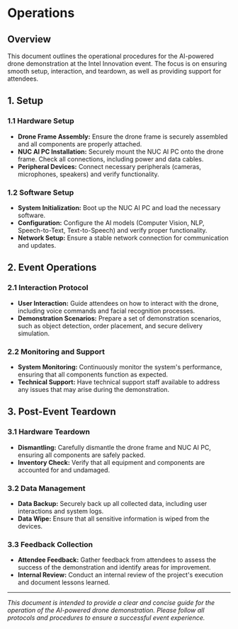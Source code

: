 # Operations

## Overview

This document outlines the operational procedures for the AI-powered drone demonstration at the Intel Innovation event. The focus is on ensuring smooth setup, interaction, and teardown, as well as providing support for attendees.

## 1. Setup

### 1.1 Hardware Setup
- **Drone Frame Assembly:** Ensure the drone frame is securely assembled and all components are properly attached.
- **NUC AI PC Installation:** Securely mount the NUC AI PC onto the drone frame. Check all connections, including power and data cables.
- **Peripheral Devices:** Connect necessary peripherals (cameras, microphones, speakers) and verify functionality.

### 1.2 Software Setup
- **System Initialization:** Boot up the NUC AI PC and load the necessary software.
- **Configuration:** Configure the AI models (Computer Vision, NLP, Speech-to-Text, Text-to-Speech) and verify proper functionality.
- **Network Setup:** Ensure a stable network connection for communication and updates.

## 2. Event Operations

### 2.1 Interaction Protocol
- **User Interaction:** Guide attendees on how to interact with the drone, including voice commands and facial recognition processes.
- **Demonstration Scenarios:** Prepare a set of demonstration scenarios, such as object detection, order placement, and secure delivery simulation.

### 2.2 Monitoring and Support
- **System Monitoring:** Continuously monitor the system's performance, ensuring that all components function as expected.
- **Technical Support:** Have technical support staff available to address any issues that may arise during the demonstration.

## 3. Post-Event Teardown

### 3.1 Hardware Teardown
- **Dismantling:** Carefully dismantle the drone frame and NUC AI PC, ensuring all components are safely packed.
- **Inventory Check:** Verify that all equipment and components are accounted for and undamaged.

### 3.2 Data Management
- **Data Backup:** Securely back up all collected data, including user interactions and system logs.
- **Data Wipe:** Ensure that all sensitive information is wiped from the devices.

### 3.3 Feedback Collection
- **Attendee Feedback:** Gather feedback from attendees to assess the success of the demonstration and identify areas for improvement.
- **Internal Review:** Conduct an internal review of the project's execution and document lessons learned.

---

*This document is intended to provide a clear and concise guide for the operation of the AI-powered drone demonstration. Please follow all protocols and procedures to ensure a successful event experience.*
